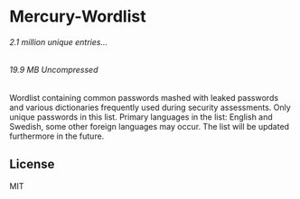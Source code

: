 # Mercury-Wordlist
###### 2.1 million unique entries...
###### 19.9 MB Uncompressed
Wordlist containing common passwords mashed with leaked passwords and various dictionaries frequently used during security assessments. Only unique passwords in this list. Primary languages in the list: English and Swedish, some other foreign languages may occur. The list will be updated furthermore in the future.

## License
MIT
